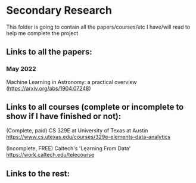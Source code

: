 # Secondary Research

This folder is going to contain all the papers/courses/etc I have/will read to help me complete the project

## Links to all the papers:

### May 2022
 Machine Learning in Astronomy: a practical overview (https://arxiv.org/abs/1904.07248)
 
## Links to all courses (complete or incomplete to show if I have finished or not):

(Complete, paid) CS 329E at University of Texas at Austin https://www.cs.utexas.edu/courses/329e-elements-data-analytics

(Incomplete, FREE) Caltech's 'Learning From Data' https://work.caltech.edu/telecourse

## Links to the rest:

